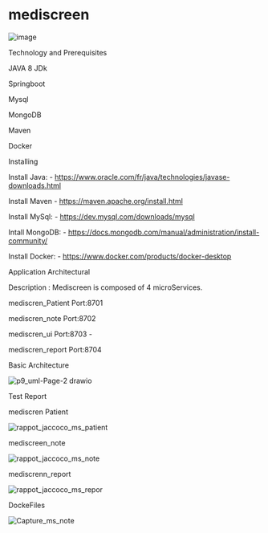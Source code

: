 # mediscreen



![image](https://user-images.githubusercontent.com/42712490/181405534-32134c2d-cd95-4b9f-97db-46593d1ae4d5.png)



Technology and Prerequisites

JAVA 8 JDk


Springboot


Mysql


MongoDB


Maven


Docker

Installing

Install Java: - https://www.oracle.com/fr/java/technologies/javase-downloads.html

Install Maven - https://maven.apache.org/install.html

Install MySql: - https://dev.mysql.com/downloads/mysql

Intall MongoDB: - https://docs.mongodb.com/manual/administration/install-community/

Install Docker: - https://www.docker.com/products/docker-desktop

Application Architectural

Description : Mediscreen is composed of 4 microServices.

mediscren_Patient  Port:8701 


mediscren_note   Port:8702 


mediscren_ui   Port:8703 - 


mediscren_report  Port:8704 

Basic Architecture


![p9_uml-Page-2 drawio](https://user-images.githubusercontent.com/42712490/181406910-2abbeda4-e688-4215-8f84-64a8a49b650d.png)

Test Report

mediscren Patient



![rappot_jaccoco_ms_patient](https://user-images.githubusercontent.com/42712490/181501444-39f3ffd5-fb94-42d1-b9b7-4aa5a21ac57c.PNG)



mediscreen_note

![rappot_jaccoco_ms_note](https://user-images.githubusercontent.com/42712490/181501661-dde76ad6-221d-4365-a491-23c1919c1bba.PNG)



mediscrenn_report

![rappot_jaccoco_ms_repor](https://user-images.githubusercontent.com/42712490/181501731-dffc5673-8cbf-4d6e-acc1-8080d00be549.PNG)






DockeFiles



![Capture_ms_note](https://user-images.githubusercontent.com/42712490/181516796-4270937a-95e9-498e-bfe4-85c6490deda7.PNG)




